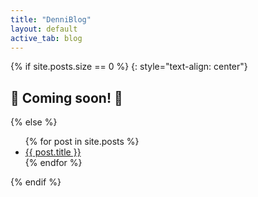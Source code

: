 ```yaml
---
title: "DenniBlog"
layout: default
active_tab: blog
---
```


{% if site.posts.size == 0 %}
{: style="text-align: center"}

## 🚧 Coming soon! 🚜

{% else %}

<ul>
  {% for post in site.posts %}
    <li>
      <a href="{{ post.url }}">{{ post.title }}</a>
    </li>
  {% endfor %}
</ul>
{% endif %}

